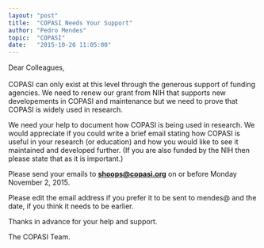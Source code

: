 ```yaml
---
layout: "post"
title:  "COPASI Needs Your Support"
author: "Pedro Mendes"
topic:  "COPASI"
date:   "2015-10-26 11:05:00"
---
```


Dear Colleagues,<br/><br/>
COPASI can only exist at this level through the generous support of 
funding agencies. We need to renew our grant from NIH that supports new 
developements in COPASI and maintenance but we need to prove that COPASI 
is widely used in research.

We need your help to document how COPASI is being used in research. 
We would appreciate if you could write a brief email stating how COPASI 
is useful in your research (or education) and how you would like to see 
it maintained and developed further.  (If you are also funded by the NIH 
then please state that as it is important.)

Please send your emails to
<b><a href="mailto:shoops@copasi.org?Subject=In%20support%20of%20COPASI">shoops@copasi.org</a></b> 
on or before Monday November 2, 2015.

Please edit the email address if you prefer it to be sent to mendes@ and 
the date, if you think it needs to be earlier.

Thanks in advance for your help and support.

The COPASI Team.
